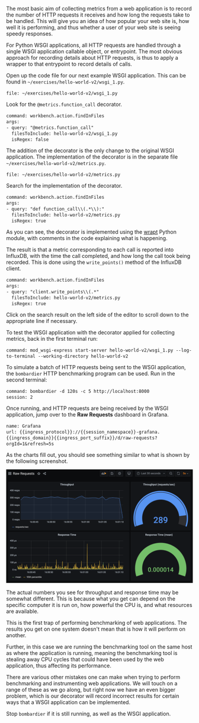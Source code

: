 The most basic aim of collecting metrics from a web application is to record the number of HTTP requests it receives and how long the requests take to be handled. This will give you an idea of how popular your web site is, how well it is performing, and thus whether a user of your web site is seeing speedy responses.

For Python WSGI applications, all HTTP requests are handled through a single WSGI application callable object, or entrypoint. The most obvious approach for recording details about HTTP requests, is thus to apply a wrapper to that entrypoint to record details of calls.

Open up the code file for our next example WSGI application. This can be found in `~/exercises/hello-world-v2/wsgi_1.py`.

```editor:open-file
file: ~/exercises/hello-world-v2/wsgi_1.py
```

Look for the `@metrics.function_call` decorator.

```editor:execute-command
command: workbench.action.findInFiles
args:
- query: "@metrics.function_call"
  filesToInclude: hello-world-v2/wsgi_1.py
  isRegex: false
```

The addition of the decorator is the only change to the original WSGI application. The implementation of the decorator is in the separate file `~/exercises/hello-world-v2/metrics.py`.

```editor:open-file
file: ~/exercises/hello-world-v2/metrics.py
```

Search for the implementation of the decorator.

```editor:execute-command
command: workbench.action.findInFiles
args:
- query: "def function_call\\(.*\\):"
  filesToInclude: hello-world-v2/metrics.py
  isRegex: true
```

As you can see, the decorator is implemented using the [wrapt](https://wrapt.readthedocs.io/) Python module, with comments in the code explaining what is happening.

The result is that a metric corresponding to each call is reported into InfluxDB, with the time the call completed, and how long the call took being recorded. This is done using the `write_points()` method of the InfluxDB client.

```editor:execute-command
command: workbench.action.findInFiles
args:
- query: "client.write_points\\(.*"
  filesToInclude: hello-world-v2/metrics.py
  isRegex: true
```

Click on the search result on the left side of the editor to scroll down to the appropriate line if necessary.

To test the WSGI application with the decorator applied for collecting metrics, back in the first terminal run:

```terminal:execute
command: mod_wsgi-express start-server hello-world-v2/wsgi_1.py --log-to-terminal --working-directory hello-world-v2
```

To simulate a batch of HTTP requests being sent to the WSGI application, the `bombardier` HTTP benchmarking program can be used. Run in the second terminal:

```terminal:execute
command: bombardier -d 120s -c 5 http://localhost:8000
session: 2
```

Once running, and HTTP requests are being received by the WSGI application, jump over to the **Raw Requests** dashboard in Grafana.

```dashboard:reload-dashboard
name: Grafana
url: {{ingress_protocol}}://{{session_namespace}}-grafana.{{ingress_domain}}{{ingress_port_suffix}}/d/raw-requests?orgId=1&refresh=5s
```

As the charts fill out, you should see something similar to what is shown by the following screenshot.

![](hello-world-v2-1-raw-requests.png)

The actual numbers you see for throughput and response time may be somewhat different. This is because what you get can depend on the specific computer it is run on, how powerful the CPU is, and what resources are available.

This is the first trap of performing benchmarking of web applications. The results you get on one system doesn't mean that is how it will perform on another.

Further, in this case we are running the benchmarking tool on the same host as where the application is running, meaning the benchmarking tool is stealing away CPU cycles that could have been used by the web application, thus affecting its performance.

There are various other mistakes one can make when trying to perform benchmarking and instrumenting web applications. We will touch on a range of these as we go along, but right now we have an even bigger problem, which is our decorator will record incorrect results for certain ways that a WSGI application can be implemented.

Stop `bombardier` if it is still running, as well as the WSGI application.

```terminal:interrupt-all
```
